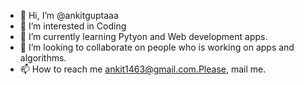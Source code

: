 - 👋 Hi, I’m @ankitguptaaa
- 👀 I’m interested in Coding
- 🌱 I’m currently learning Pytyon and Web development apps.
- 💞️ I’m looking to collaborate on people who is working on apps and algorithms.
- 📫 How to reach me ankit1463@gmail.com.Please, mail me.

<!---
ankitguptaaa/ankitguptaaa is a ✨ special ✨ repository because its `README.md` (this file) appears on your GitHub profile.
You can click the Preview link to take a look at your changes.
--->
